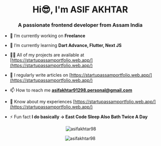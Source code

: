 <h1 align="center">Hi😎, I'm ASIF AKHTAR</h1>

<h3 align="center">A passionate frontend developer from Assam India</h3>

- 🔭 I’m currently working on **Freelance**

- 🌱 I’m currently learning **Dart Advance, Flutter, Next JS**

- 👨‍💻 All of my projects are available at [https://startupassamportfolio.web.app/](https://startupassamportfolio.web.app/)

- 📝 I regularly write articles on [https://startupassamportfolio.web.app/](https://startupassamportfolio.web.app/)

- 📫 How to reach me **asifakhtar91298.personal@gmail.com**

- 📄 Know about my experiences [https://startupassamportfolio.web.app/](https://startupassamportfolio.web.app/)

- ⚡ Fun fact **I do basically -> East Code Sleep Also Bath Twice A Day**




<p align="center">&nbsp;<img align="center" src="https://github-readme-stats.vercel.app/api?username=asifakhtar98&show_icons=true&theme=tokyonight&locale=en" alt="asifakhtar98" /></p>


<p align="center"><img align="center" src="https://github-readme-streak-stats.herokuapp.com/?user=asifakhtar98&theme=highcontrast" alt="asifakhtar98" /></p>
</p>

